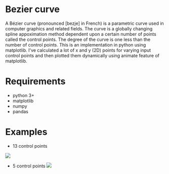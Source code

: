 # Bezier curve
A Bézier curve (pronounced [bezje] in French) is a parametric curve used in computer graphics and related fields.
The curve is a globally changing spline appoximation method dependent upon a certain number of points called the control points. The degree of the curve is one less than the number of control points. 
This is an implementation in python using matplotlib. I've calculated a lot of x and y (2D) points for varying input control points and then plotted them dynamically using animate feature of matplotlib.

# Requirements
- python 3+
- matplotlib
- numpy
- pandas

# Examples
- 13 control points

![](https://i.imgur.com/XYUWczx.png)

- 5 control points
![](https://i.imgur.com/eKNR2Ja.png)


